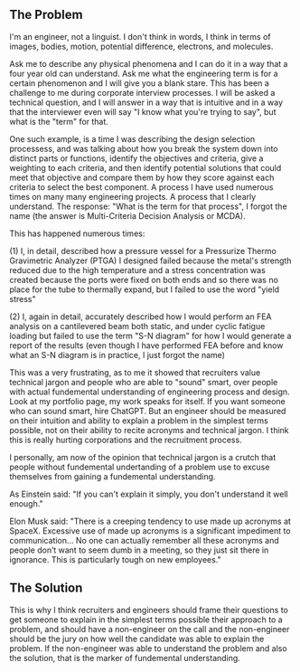 <!-- +++
title = "Why Technical Jargon is Hurting Recruiting Processes"
image = "jargon.jpeg"
weight = 30

[typeScript] 
typeScript1 = "Technical jargon and corporate recruiting processes" 
typeScript2 = "Why I feel that technical jargon is hurting corporate recruting processes"

[headline]
headline = "A discussion on my experience applying for corporate engineering jobs and how the recruiting process rewards technical jargon over intuition"
+++ -->

## The Problem 

I'm an engineer, not a linguist. I don't think in words, I think in terms of images, bodies, motion, potential difference, electrons, and molecules.

Ask me to describe any physical phenomena and I can do it in a way that a four year old can understand. Ask me what the engineering term is for a certain phenomenon and I will give you a blank stare. This has been a challenge to me during corporate interview processes. I will be asked a technical question, and I will answer in a way that is intuitive and in a way that the interviewer even will say "I know what you're trying to say", but what is the "term" for that. 

One such example, is a time I was describing the design selection processess, and was talking about how you break the system down into distinct parts or functions, identify the objectives and criteria, give a weighting to each criteria, and then identify potential solutions that could meet that objective and compare them by how they score against each criteria to select the best component. A process I have used numerous times on many many engineering projects. A process that I clearly understand. The response: "What is the term for that process", I forgot the name (the answer is Multi-Criteria Decision Analysis or MCDA). 

This has happened numerous times:

(1) I, in detail, described how a pressure vessel for a Pressurize Thermo Gravimetric Analyzer (PTGA) I designed failed because the metal's strength reduced due to the high temperature and a stress concentration was created because the ports were fixed on both ends and so there was no place for the tube to thermally expand, but I failed to use the word "yield stress"

(2) I, again in detail, accurately described how I would perform an FEA analysis on a cantilevered beam both  static, and under cyclic fatigue loading but failed to use the term "S-N diagram" for how I would generate a report of the results (even though I have performed FEA before and know what an S-N diagram is in practice, I just forgot the name)

This was a very frustrating, as to me it showed that recruiters value technical jargon and people who are able to "sound" smart, over people with actual fundemental understanding of engineering process and design. Look at my portfolio page, my work speaks for itself. If you want someone who can sound smart, hire ChatGPT. But an engineer should be measured on their intuition and ability to explain a problem in the simplest terms possible, not on their ability to recite acronyms and technical jargon. I think this is really hurting corporations and the recruitment process.

I personally, am now of the opinion that technical jargon is a crutch that people without fundemental undertanding of a problem use to excuse themselves from gaining a fundemental understanding. 

As Einstein said: "If you can't explain it simply, you don't understand it well enough."

Elon Musk said: "There is a creeping tendency to use made up acronyms at SpaceX. Excessive use of made up acronyms is a significant impediment to communication… No one can actually remember all these acronyms and people don’t want to seem dumb in a meeting, so they just sit there in ignorance. This is particularly tough on new employees."


## The Solution

This is why I think recruiters and engineers should frame their questions to get someone to explain in the simplest terms possible their approach to a problem, and should have a non-engineer on the call and the non-engineer should be the jury on how well the candidate was able to explain the problem. If the non-engineer was able to understand the problem and also the solution, that is the marker of fundemental understanding.



